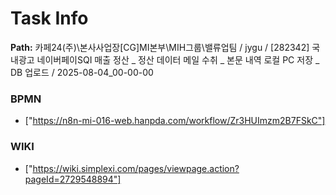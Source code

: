 # Task Info

**Path:** 카페24(주)\본사사업장\[CG]MI본부\MIH그룹\밸류업팀 / jygu / [282342] 국내광고 네이버페이SQI 매출 정산 _ 정산 데이터 메일 수취 _ 본문 내역 로컬 PC 저장 _ DB 업로드 / 2025-08-04_00-00-00

### BPMN
- ["https://n8n-mi-016-web.hanpda.com/workflow/Zr3HUImzm2B7FSkC"]

### WIKI
- ["https://wiki.simplexi.com/pages/viewpage.action?pageId=2729548894"]

